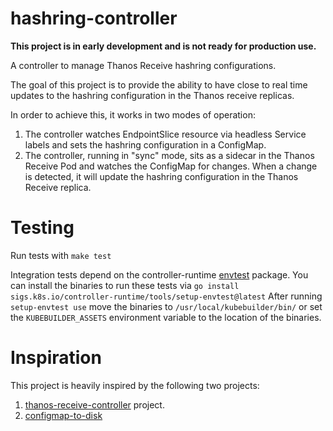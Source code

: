 # hashring-controller

**This project is in early development and is not ready for production use.**

A controller to manage Thanos Receive hashring configurations.

The goal of this project is to provide the ability to have close to real time updates to the hashring configuration
in the Thanos receive replicas.

In order to achieve this, it works in two modes of operation:

1. The controller watches EndpointSlice resource via headless Service labels and sets the hashring configuration
   in a ConfigMap.
2. The controller, running in "sync" mode, sits as a sidecar in the Thanos Receive Pod and watches the ConfigMap
   for changes. When a change is detected, it will update the hashring configuration in the Thanos Receive replica.

# Testing

Run tests with `make test`

Integration tests depend on the controller-runtime [envtest](https://pkg.go.dev/sigs.k8s.io/controller-runtime/pkg/envtest) package.
You can install the binaries to run these tests via `go install sigs.k8s.io/controller-runtime/tools/setup-envtest@latest`
After running `setup-envtest use` move the binaries to `/usr/local/kubebuilder/bin/` or set the `KUBEBUILDER_ASSETS`
environment variable to the location of the binaries.


# Inspiration

This project is heavily inspired by the following two projects:

1. [thanos-receive-controller](https://github.com/observatorium/thanos-receive-controller) project.
2. [configmap-to-disk](https://github.com/squat/configmap-to-disk)

